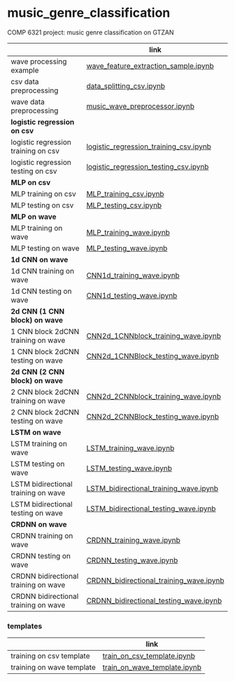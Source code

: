 # music_genre_classification
COMP 6321 project: music genre classification on GTZAN



|                                      | link                                                         |
| ------------------------------------ | ------------------------------------------------------------ |
| wave processing example              | [wave_feature_extraction_sample.ipynb](jupyter/wave_feature_extraction_sample.ipynb) |
| csv data preprocessing               | [data_splitting_csv.ipynb](jupyter/data_splitting_csv.ipynb) |
| wave data preprocessing              | [music_wave_preprocessor.ipynb](jupyter/music_wave_preprocessor.ipynb) |
| **logistic regression on csv**       |                                                              |
| logistic regression training on csv  | [logistic_regression_training_csv.ipynb](jupyter/logistic_regression_training_csv.ipynb) |
| logistic regression testing on csv   | [logistic_regression_testing_csv.ipynb](jupyter/logistic_regression_testing_csv.ipynb) |
| **MLP on csv**                       |                                                              |
| MLP training on csv                  | [MLP_training_csv.ipynb](jupyter/MLP_training_csv.ipynb)     |
| MLP testing on csv                   | [MLP_testing_csv.ipynb](jupyter/MLP_testing_csv.ipynb)       |
| **MLP on wave**                      |                                                              |
| MLP training on wave                 | [MLP_training_wave.ipynb](jupyter/MLP_training_wave.ipynb)   |
| MLP testing on wave                  | [MLP_testing_wave.ipynb](jupyter/MLP_testing_wave.ipynb)     |
| **1d CNN on wave**                   |                                                              |
| 1d CNN training on wave              | [CNN1d_training_wave.ipynb](jupyter/CNN1d_training_wave.ipynb) |
| 1d CNN testing on wave               | [CNN1d_testing_wave.ipynb](jupyter/CNN1d_testing_wave.ipynb) |
| **2d CNN (1 CNN block) on wave**     |                                                              |
| 1 CNN block 2dCNN training on wave   | [CNN2d_1CNNblock_training_wave.ipynb](jupyter/CNN2d_1CNNblock_training_wave.ipynb) |
| 1 CNN block 2dCNN testing on wave    | [CNN2d_1CNNBlock_testing_wave.ipynb](jupyter/CNN2d_1CNNBlock_testing_wave.ipynb) |
| **2d CNN (2 CNN block) on wave**     |                                                              |
| 2 CNN block 2dCNN training on wave   | [CNN2d_2CNNblock_training_wave.ipynb](jupyter/CNN2d_2CNNblock_training_wave.ipynb) |
| 2 CNN block 2dCNN testing on wave    | [CNN2d_2CNNBlock_testing_wave.ipynb](jupyter/CNN2d_2CNNBlock_testing_wave.ipynb) |
| **LSTM on wave**                     |                                                              |
| LSTM training on wave                | [LSTM_training_wave.ipynb](jupyter/LSTM_training_wave.ipynb) |
| LSTM testing on wave                 | [LSTM_testing_wave.ipynb](jupyter/LSTM_testing_wave.ipynb)   |
| LSTM bidirectional training on wave  | [LSTM_bidirectional_training_wave.ipynb](jupyter/LSTM_bidirectional_training_wave.ipynb) |
| LSTM bidirectional testing on wave   | [LSTM_bidirectional_testing_wave.ipynb](jupyter/LSTM_bidirectional_testing_wave.ipynb) |
| **CRDNN on wave**                    |                                                              |
| CRDNN training on wave               | [CRDNN_training_wave.ipynb](jupyter/CRDNN_training_wave.ipynb) |
| CRDNN testing on wave                | [CRDNN_testing_wave.ipynb](jupyter/CRDNN_testing_wave.ipynb) |
| CRDNN bidirectional training on wave | [CRDNN_bidirectional_training_wave.ipynb](jupyter/CRDNN_bidirectional_training_wave.ipynb) |
| CRDNN bidirectional training on wave | [CRDNN_bidirectional_testing_wave.ipynb](jupyter/CRDNN_bidirectional_testing_wave.ipynb) |

 



### templates

|                           | link                                                         |
| ------------------------- | ------------------------------------------------------------ |
| training on csv template  | [train_on_csv_template.ipynb](jupyter/train_on_csv_template.ipynb) |
| training on wave template | [train_on_wave_template.ipynb](jupyter/train_on_wave_template.ipynb) |

